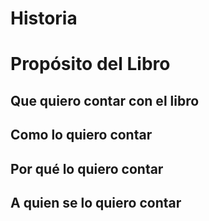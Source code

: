 # Historia

# Propósito del Libro
## Que quiero contar con el libro
## Como lo quiero contar
## Por qué lo quiero contar
## A quien se lo quiero contar